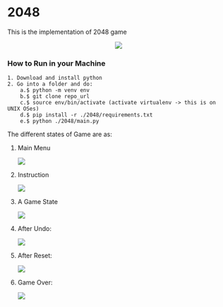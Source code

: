 # 2048
This is the implementation of 2048 game 


<p align="center">
  <img src="https://github.com/avisekksarma/2048/blob/main/FinalImages/2048.gif">
</p>

### How to Run in your Machine
```
1. Download and install python
2. Go into a folder and do:
    a.$ python -m venv env
    b.$ git clone repo_url
    c.$ source env/bin/activate (activate virtualenv -> this is on UNIX OSes)
    d.$ pip install -r ./2048/requirements.txt
    e.$ python ./2048/main.py
```


The different states of Game are as:

1. Main Menu

    ![](./FinalImages/1.png)


2. Instruction

    ![](./FinalImages/3.png)

3. A Game State

    ![](./FinalImages/4.png)

4. After Undo:

    ![](./FinalImages/afterundo.png)

5. After Reset:

    ![](./FinalImages/afterreset.png)

6. Game Over:

    ![](./FinalImages/2.png)

